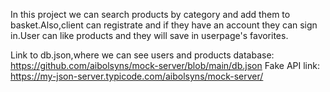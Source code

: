 In this project we can search products by category and add them to basket.Also,client can registrate and if they have an account they can sign in.User can like products and they will save in userpage's favorites.


Link to db.json,where we can see users and products database: https://github.com/aibolsyns/mock-server/blob/main/db.json
Fake API link: https://my-json-server.typicode.com/aibolsyns/mock-server/
